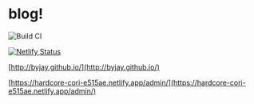 # blog!

![Build CI](https://github.com/byjay/blog/workflows/Build%20CI/badge.svg)

[![Netlify Status](https://api.netlify.com/api/v1/badges/9f39b1aa-4137-4122-b746-4c92577b8237/deploy-status)](https://app.netlify.com/sites/hardcore-cori-e515ae/deploys)

[http://byjay.github.io/](http://byjay.github.io/)


[https://hardcore-cori-e515ae.netlify.app/admin/](https://hardcore-cori-e515ae.netlify.app/admin/)

